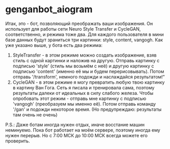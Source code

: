 # genganbot_aiogram
Итак, это - бот, позволяющий преображать ваши изображения. Он использует для работы сети Neuro Style Transfer и CycleGAN, соответственно, и режима тоже два.
Для каждого пользователя в мини базе данных будут зраниться три картинки: style, content, vangogh. 
Как уже указано выше, у бота есть два режима:
1. StyleTransfer - в этом режиме можно создать изображение, взяв стиль с одной картинки и наложив на другую. 
Отправь картинку с подписью 'style' (стиль мы возьмём с неё)
и другую картинку с подписью 'content' (именно её мы и будем перерисовывать). Потом отправь '/transform', немного подожди и 
наслаждайся результатом!"
2. CycleGAN - в этом режиме я могу превратить любую твою картинку в картину Ван Гога. 
Сеть я писала и тренировала сама, поэтому результаты далеки от идеальных в силу слабого железа. Чтобы опробовать этот режим - 
отправь мне картинку с подписью 'vangogh' (преобразуем мы именно её). Потом отправь команду '/gan' и подожди некоторое время. (Но предупреждаю: результаты там очень не очень)

P.S.: Даже ботам иногда нужен отдых, иначе восстание машин неминуемо. Пока бот работает на моём сервере, поэтому иногда ему нужен перерыв. Но с 7:00 МСК 
до 10:00 МСК всегда можете его проверить.
